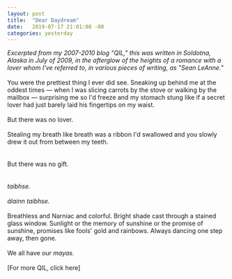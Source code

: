 ```yaml
---
layout: post
title:  "Dear Daydream"
date:   2019-07-17 21:01:00 -00
categories: yesterday
---
```

*Excerpted from my 2007-2010 blog "QIL," this was written in Soldotna, Alaska in July of 2009, in the afterglow of the heights of a romance with a lover whom I've referred to, in various pieces of writing, as "Sean LeAnne."* 
<br/>
<br/>
You were the prettiest thing I ever did see. Sneaking up behind me at the oddest times — when I was slicing carrots by the stove or walking by the mailbox — surprising me so I'd freeze and my stomach stung like if a secret lover had just barely laid his fingertips on my waist. 
<br/>
<br/>
But there was no lover. 
<br/>
<br/>
Stealing my breath like breath was a ribbon I'd swallowed and you slowly drew it out from between my teeth.
<br/>
<br/>
<br/>
But there was no gift. 
<br/>
<br/>
<br/>
*taibhse.*
<br/>
<br/>
*álainn taibhse.*
<br/>
<br/>
Breathless and Narniac and colorful. Bright shade cast through a stained glass window.  Sunlight or the memory of sunshine or the promise of sunshine, promises like fools' gold and rainbows.  Always dancing one step away, then gone.
<br/>
<br/>
We all have our *mayas.*
<br/>
<br/>
[For more QIL, click here] 
